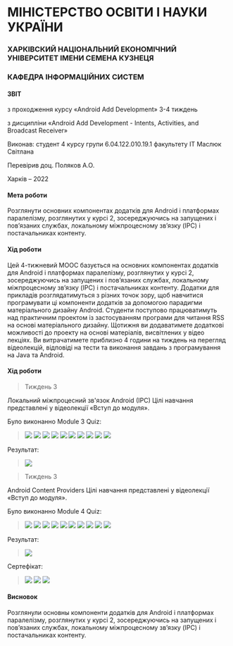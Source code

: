 # МІНІСТЕРСТВО ОСВІТИ І НАУКИ УКРАЇНИ

### ХАРКІВСКИЙ НАЦІОНАЛЬНИЙ ЕКОНОМІЧНИЙ УНІВЕРСИТЕТ ІМЕНИ СЕМЕНА КУЗНЕЦЯ

### КАФЕДРА ІНФОРМАЦІЙНИХ СИСТЕМ


#### ЗВІТ

з проходження курсу «Android Add Development» 3-4 тиждень

з дисципліни «Android Add Development - Intents, Activities, and Broadcast Receiver»

Виконав:
студент 4 курсу
групи  6.04.122.010.19.1
факультету ІТ
Маcлюк Світлана

Перевірив
доц. Поляков А.О.

Харків – 2022

#### Мета роботи
Розглянути основних компонентах додатків для Android і платформах паралелізму,
розглянутих у курсі 2, зосереджуючись на запущених і пов’язаних службах,
локальному міжпроцесному зв’язку (IPC) і постачальниках контенту.

#### Хід роботи
Цей 4-тижневий MOOC базується на основних компонентах додатків для Android і платформах паралелізму,
розглянутих у курсі 2, зосереджуючись на запущених і пов’язаних службах,
локальному міжпроцесному зв’язку (IPC) і постачальниках контенту.
Додатки для прикладів розглядатимуться з різних точок зору,
щоб навчитися програмувати ці компоненти додатків за допомогою парадигми матеріального дизайну Android.
Студенти поступово працюватимуть над практичним проектом із застосуванням програми для читання RSS
на основі матеріального дизайну. Щотижня ви додаватимете додаткові можливості до проекту на основі матеріалів,
висвітлених у відео лекціях. Ви витрачатимете приблизно 4 години на тиждень на перегляд відеолекцій,
відповіді на тести та виконання завдань з програмування на Java та Android.

#### Хід роботи

>Тиждень 3

Локальний міжпроцесний зв'язок Android (IPC)
Цілі навчання представлені у відеолекції «Вступ до модуля».

Було виконанно Module 3 Quiz:
>![](img/module3quiz/Q3_1.png)
>![](img/module3quiz/Q3_2.png)
>![](img/module3quiz/Q3_3.png)
>![](img/module3quiz/Q3_4.png)
>![](img/module3quiz/Q3_5.png)
>![](img/module3quiz/Q3_6.png)
>![](img/module3quiz/Q3_7.png)
>![](img/module3quiz/Q3_8.png)
>![](img/module3quiz/Q3_9.png)
>![](img/module3quiz/Q3_10.png)

Результат:
>![](img/module3quiz/Q3.png)

> Тиждень 3
> 
Android Content Providers
Цілі навчання представлені у відеолекції «Вступ до модуля».

Було виконанно Module 4 Quiz:
>![](img/module4quiz/Q4_1.png)
>![](img/module4quiz/Q4_2.png)
>![](img/module4quiz/Q4_3.png)
>![](img/module4quiz/Q4_4.png)
>![](img/module4quiz/Q4_5.png)
>![](img/module4quiz/Q4_6.png)
>![](img/module4quiz/Q4_7.png)
>![](img/module4quiz/Q4_8.png)
>![](img/module4quiz/Q4_9.png)
>![](img/module4quiz/Q4_10.png)

Результат:
>![](img/module4quiz/Q4.png)

Сертефікат:
>![](img/certificat/Certificat_1.png)
>![](img/certificat/Certificat_2.png)
>![](img/certificat/Certificat_3.png)

#### Висновок
Розглянули основны компоненти додатків для Android і платформах паралелізму,
розглянутих у курсі 2, зосереджуючись на запущених і пов’язаних службах,
локальному міжпроцесному зв’язку (IPC) і постачальниках контенту.